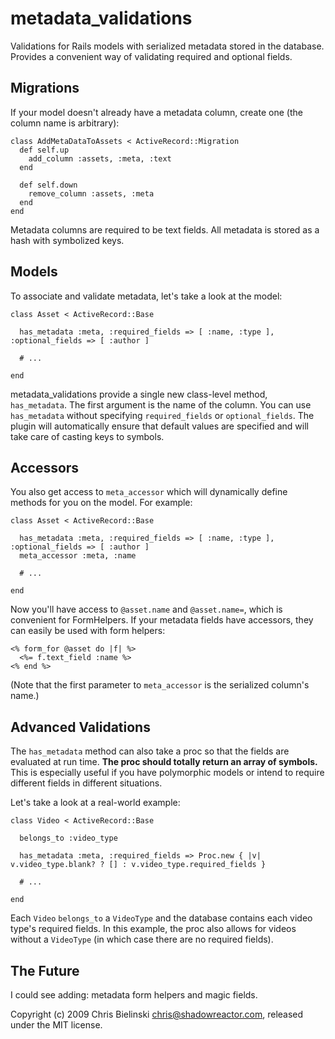 # metadata_validations

Validations for Rails models with serialized metadata stored in the database. Provides a convenient way of validating required and optional fields.

## Migrations

If your model doesn't already have a metadata column, create one (the column name is arbitrary):

    class AddMetaDataToAssets < ActiveRecord::Migration
      def self.up
        add_column :assets, :meta, :text
      end

      def self.down
        remove_column :assets, :meta
      end
    end

Metadata columns are required to be text fields. All metadata is stored as a hash with symbolized keys.

## Models

To associate and validate metadata, let's take a look at the model:

    class Asset < ActiveRecord::Base
  
      has_metadata :meta, :required_fields => [ :name, :type ], :optional_fields => [ :author ]

      # ...
  
    end

metadata_validations provide a single new class-level method, `has_metadata`. The first argument is the name of the column. You can use `has_metadata` without specifying `required_fields` or `optional_fields`. The plugin will automatically ensure that default values are specified and will take care of casting keys to symbols.

## Accessors

You also get access to `meta_accessor` which will dynamically define methods for you on the model. For example:

    class Asset < ActiveRecord::Base

      has_metadata :meta, :required_fields => [ :name, :type ], :optional_fields => [ :author ]
      meta_accessor :meta, :name

      # ...

    end

Now you'll have access to `@asset.name` and `@asset.name=`, which is convenient for FormHelpers. If your metadata fields have accessors, they can easily be used with form helpers:

    <% form_for @asset do |f| %>
      <%= f.text_field :name %>
    <% end %>
    
(Note that the first parameter to `meta_accessor` is the serialized column's name.)

## Advanced Validations

The `has_metadata` method can also take a proc so that the fields are evaluated at run time. <b>The proc should totally return an array of symbols.</b> This is especially useful if you have polymorphic models or intend to require different fields in different situations. 

Let's take a look at a real-world example:

    class Video < ActiveRecord::Base

      belongs_to :video_type
  
      has_metadata :meta, :required_fields => Proc.new { |v| v.video_type.blank? ? [] : v.video_type.required_fields }

      # ...
    
    end

Each `Video` `belongs_to` a `VideoType` and the database contains each video type's required fields. In this example, the proc also allows for videos without a `VideoType` (in which case there are no required fields).

## The Future

I could see adding: metadata form helpers and magic fields.

Copyright (c) 2009 Chris Bielinski <chris@shadowreactor.com>, released under the MIT license.